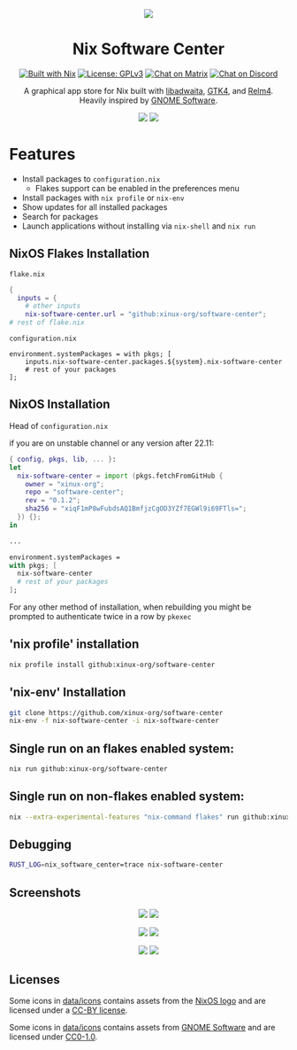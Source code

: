 <div align="center">

<img src="data/icons/org.xinux.NixSoftwareCenter.svg"/>

# Nix Software Center

[![Built with Nix][builtwithnix badge]][builtwithnix]
[![License: GPLv3][GPLv3 badge]][GPLv3]
[![Chat on Matrix][matrix badge]][matrix]
[![Chat on Discord][discord badge]][discord]

A graphical app store for Nix built with [libadwaita](https://gitlab.gnome.org/GNOME/libadwaita), [GTK4](https://www.gtk.org/), and [Relm4](https://relm4.org/). Heavily inspired by [GNOME Software](https://gitlab.gnome.org/GNOME/gnome-software).

<img src="data/screenshots/overview-light.png#gh-light-mode-only"/>
<img src="data/screenshots/overview-dark.png#gh-dark-mode-only"/>

</div>

# Features

- Install packages to `configuration.nix`
  - Flakes support can be enabled in the preferences menu
- Install packages with `nix profile` or `nix-env`
- Show updates for all installed packages
- Search for packages
- Launch applications without installing via `nix-shell` and `nix run`

## NixOS Flakes Installation

`flake.nix`

```nix
{
  inputs = {
    # other inputs
    nix-software-center.url = "github:xinux-org/software-center";
# rest of flake.nix
```

`configuration.nix`

```
environment.systemPackages = with pkgs; [
    inputs.nix-software-center.packages.${system}.nix-software-center
    # rest of your packages
];
```

## NixOS Installation

Head of `configuration.nix`

if you are on unstable channel or any version after 22.11:

```nix
{ config, pkgs, lib, ... }:
let
  nix-software-center = import (pkgs.fetchFromGitHub {
    owner = "xinux-org";
    repo = "software-center";
    rev = "0.1.2";
    sha256 = "xiqF1mP8wFubdsAQ1BmfjzCgOD3YZf7EGWl9i69FTls=";
  }) {};
in

...

environment.systemPackages =
with pkgs; [
  nix-software-center
  # rest of your packages
];
```

For any other method of installation, when rebuilding you might be prompted to authenticate twice in a row by `pkexec`

## 'nix profile' installation

```bash
nix profile install github:xinux-org/software-center
```

## 'nix-env' Installation

```bash
git clone https://github.com/xinux-org/software-center
nix-env -f nix-software-center -i nix-software-center
```

## Single run on an flakes enabled system:

```bash
nix run github:xinux-org/software-center
```

## Single run on non-flakes enabled system:

```bash
nix --extra-experimental-features "nix-command flakes" run github:xinux-org/software-center
```

## Debugging

```bash
RUST_LOG=nix_software_center=trace nix-software-center
```

## Screenshots

<p align="middle">
  <img src="data/screenshots/frontpage-light.png#gh-light-mode-only"/>
  <img src="data/screenshots/frontpage-dark.png#gh-dark-mode-only"/> 
</p>

<p align="middle">
  <img src="data/screenshots/application-light.png#gh-light-mode-only"/>
  <img src="data/screenshots/application-dark.png#gh-dark-mode-only"/> 
</p>

<p align="middle">
  <img src="data/screenshots/searchpage-light.png#gh-light-mode-only"/>
  <img src="data/screenshots/searchpage-dark.png#gh-dark-mode-only"/> 
</p>

## Licenses

Some icons in [data/icons](data/icons/) contains assets from the [NixOS logo](https://github.com/NixOS/nixos-artwork/tree/master/logo) and are licensed under a [CC-BY license](https://creativecommons.org/licenses/by/4.0/).

Some icons in [data/icons](data/icons/) contains assets from [GNOME Software](https://gitlab.gnome.org/GNOME/gnome-software/-/tree/main/data/icons/hicolor/scalable) and are licensed under [CC0-1.0](https://creativecommons.org/publicdomain/zero/1.0/).

[builtwithnix badge]: https://img.shields.io/badge/Built%20With-Nix-41439A?style=for-the-badge&logo=nixos&logoColor=white
[builtwithnix]: https://builtwithnix.org/
[GPLv3 badge]: https://img.shields.io/badge/License-GPLv3-blue.svg?style=for-the-badge
[GPLv3]: https://opensource.org/licenses/GPL-3.0
[matrix badge]: https://img.shields.io/badge/matrix-join%20chat-0cbc8c?style=for-the-badge&logo=matrix&logoColor=white
[matrix]: https://matrix.to/#/#snowflakeos:matrix.org
[discord badge]: https://img.shields.io/discord/1021080090676842506?color=7289da&label=Discord&logo=discord&logoColor=ffffff&style=for-the-badge
[discord]: https://discord.gg/6rWNMmdkgT
